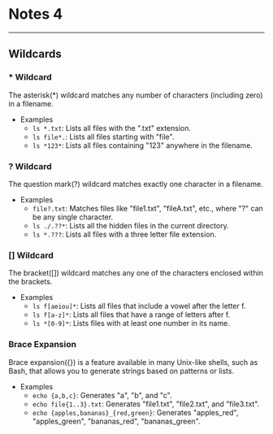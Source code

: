 # Notes 4
<hr>

## Wildcards

### * Wildcard
The asterisk(*) wildcard matches any number of characters (including zero) in a filename. 
* Examples
  * `ls *.txt`: Lists all files with the ".txt" extension.
  * `ls file*.`: Lists all files starting with "file".
  * `ls *123*`: Lists all files containing "123" anywhere in the filename.

### ? Wildcard
The question mark(?) wildcard matches exactly one character in a filename.
* Examples 
  * `file?.txt`: Matches files like "file1.txt", "fileA.txt", etc., where "?" can be any single character.
  * `ls ./.??*`: Lists all the hidden files in the current directory.
  * `ls *.???`: Lists all files with a three letter file extension. 

### [] Wildcard
The bracket([]) wildcard matches any one of the characters enclosed within the brackets.
* Examples
  * `ls f[aeiou]*`: Lists all files that include a vowel after the letter f.
  * `ls f[a-z]*`: Lists all files that have a range of letters after f. 
  * `ls *[0-9]*`: Lists files with at least one number in its name. 

### Brace Expansion
Brace expansion({}) is a feature available in many Unix-like shells, such as Bash, that allows you to generate strings based on patterns or lists.
* Examples 
  * `echo {a,b,c}`: Generates "a", "b", and "c".
  * `echo file{1..3}.txt`: Generates "file1.txt", "file2.txt", and "file3.txt".
  * `echo {apples,bananas}_{red,green}`: Generates "apples_red", "apples_green", "bananas_red", "bananas_green". 
